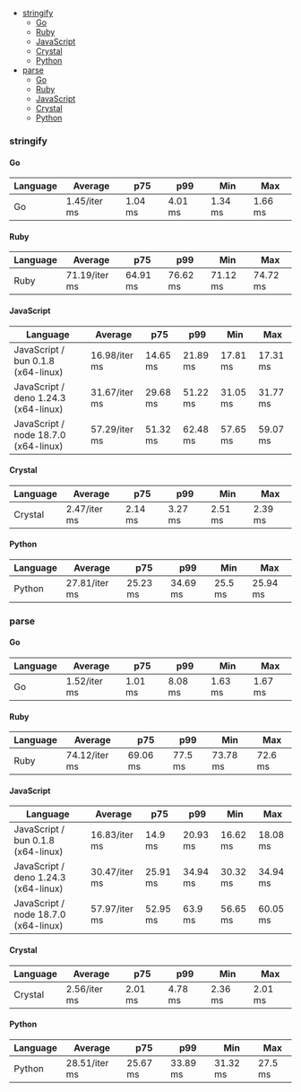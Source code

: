 - [stringify](#json-stringify)
    - [Go](#json-stringify-go)
    - [Ruby](#json-stringify-ruby)
    - [JavaScript](#json-stringify-javascript)
    - [Crystal](#json-stringify-crystal)
    - [Python](#json-stringify-python)
- [parse](#json-parse)
    - [Go](#json-parse-go)
    - [Ruby](#json-parse-ruby)
    - [JavaScript](#json-parse-javascript)
    - [Crystal](#json-parse-crystal)
    - [Python](#json-parse-python)

### <a name="json-stringify">stringify</a>

#### <a name="json-stringify-go">Go</a>

| Language | Average      | p75     | p99     | Min     | Max     |
| -------- | ------------ | ------- | ------- | ------- | ------- |
| Go       | 1.45/iter ms | 1.04 ms | 4.01 ms | 1.34 ms | 1.66 ms |

#### <a name="json-stringify-ruby">Ruby</a>

| Language | Average       | p75      | p99      | Min      | Max      |
| -------- | ------------- | -------- | -------- | -------- | -------- |
| Ruby     | 71.19/iter ms | 64.91 ms | 76.62 ms | 71.12 ms | 74.72 ms |

#### <a name="json-stringify-javascript">JavaScript</a>

| Language                             | Average       | p75      | p99      | Min      | Max      |
| ------------------------------------ | ------------- | -------- | -------- | -------- | -------- |
| JavaScript / bun 0.1.8 (x64-linux)   | 16.98/iter ms | 14.65 ms | 21.89 ms | 17.81 ms | 17.31 ms |
| JavaScript / deno 1.24.3 (x64-linux) | 31.67/iter ms | 29.68 ms | 51.22 ms | 31.05 ms | 31.77 ms |
| JavaScript / node 18.7.0 (x64-linux) | 57.29/iter ms | 51.32 ms | 62.48 ms | 57.65 ms | 59.07 ms |

#### <a name="json-stringify-crystal">Crystal</a>

| Language | Average      | p75     | p99     | Min     | Max     |
| -------- | ------------ | ------- | ------- | ------- | ------- |
| Crystal  | 2.47/iter ms | 2.14 ms | 3.27 ms | 2.51 ms | 2.39 ms |

#### <a name="json-stringify-python">Python</a>

| Language | Average       | p75      | p99      | Min     | Max      |
| -------- | ------------- | -------- | -------- | ------- | -------- |
| Python   | 27.81/iter ms | 25.23 ms | 34.69 ms | 25.5 ms | 25.94 ms |

### <a name="json-parse">parse</a>

#### <a name="json-parse-go">Go</a>

| Language | Average      | p75     | p99     | Min     | Max     |
| -------- | ------------ | ------- | ------- | ------- | ------- |
| Go       | 1.52/iter ms | 1.01 ms | 8.08 ms | 1.63 ms | 1.67 ms |

#### <a name="json-parse-ruby">Ruby</a>

| Language | Average       | p75      | p99     | Min      | Max     |
| -------- | ------------- | -------- | ------- | -------- | ------- |
| Ruby     | 74.12/iter ms | 69.06 ms | 77.5 ms | 73.78 ms | 72.6 ms |

#### <a name="json-parse-javascript">JavaScript</a>

| Language                             | Average       | p75      | p99      | Min      | Max      |
| ------------------------------------ | ------------- | -------- | -------- | -------- | -------- |
| JavaScript / bun 0.1.8 (x64-linux)   | 16.83/iter ms | 14.9 ms  | 20.93 ms | 16.62 ms | 18.08 ms |
| JavaScript / deno 1.24.3 (x64-linux) | 30.47/iter ms | 25.91 ms | 34.94 ms | 30.32 ms | 34.94 ms |
| JavaScript / node 18.7.0 (x64-linux) | 57.97/iter ms | 52.95 ms | 63.9 ms  | 56.65 ms | 60.05 ms |

#### <a name="json-parse-crystal">Crystal</a>

| Language | Average      | p75     | p99     | Min     | Max     |
| -------- | ------------ | ------- | ------- | ------- | ------- |
| Crystal  | 2.56/iter ms | 2.01 ms | 4.78 ms | 2.36 ms | 2.01 ms |

#### <a name="json-parse-python">Python</a>

| Language | Average       | p75      | p99      | Min      | Max     |
| -------- | ------------- | -------- | -------- | -------- | ------- |
| Python   | 28.51/iter ms | 25.67 ms | 33.89 ms | 31.32 ms | 27.5 ms |

